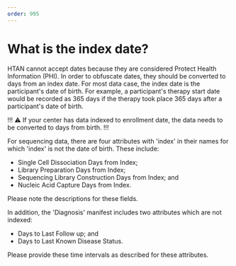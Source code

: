 ```yaml
---
order: 995
---
```


# What is the index date?

HTAN cannot accept dates because they are considered Protect Health Information (PHI). In order to obfuscate dates, they should be converted
to days from an index date.  For most data case, the index date is the participant's date of birth.  For example, a participant's therapy start date 
would be recorded as 365 days if the therapy took place 365 days after a participant's date of birth.

!!!
:warning: If your center has data indexed to enrollment date, the data needs to be converted to days from birth. 
!!!

For sequencing data, there are four attributes with 'index' in their names for which 'index' is not the date of birth.  These include:

- Single Cell Dissociation Days from Index;
- Library Preparation Days from Index;
- Sequencing Library Construction Days from Index; and
- Nucleic Acid Capture Days from Index.

Please note the descriptions for these fields.

In addition, the 'Diagnosis' manifest includes two attributes which are not indexed:

- Days to Last Follow up; and
- Days to Last Known Disease Status.

Please provide these time intervals as described for these attributes.